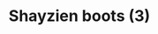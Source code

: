 ---
layout: item
title: Shayzien boots (3)
item-id: 13368
datatable: true
id: 13368
name: "Shayzien boots (3)"
members: true
lowalch: 18
highalch: 27
examine: "Dress like a tier 3 Shayzien soldier."
monsters:
  - id: 6909
    name: "Soldier (tier 3)"
    members: true
    combat_level: 58
    wiki_url: "https://oldschool.runescape.wiki/w/Soldier_(tier_3)"
    drops:
      - quantity: "1"
        rarity: 1
    image: "https://oldschool.runescape.wiki/images/f/fb/Soldier_%28tier_3%29.png?d6b3e"
---